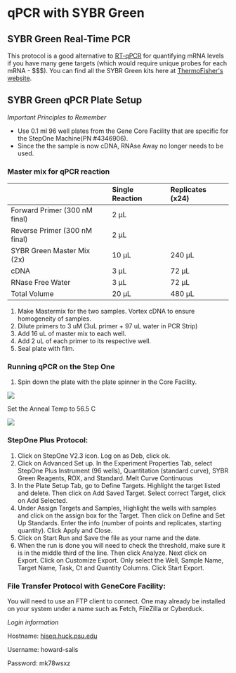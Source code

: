 # qPCR with SYBR Green

## SYBR Green Real-Time PCR

This protocol is a good alternative to [RT-qPCR](rt-qpcr.md) for quantifying mRNA levels if you have many gene targets \(which would require unique probes for each mRNA - $$$\). You can find all the SYBR Green kits here at [ThermoFisher's website](https://www.thermofisher.com/us/en/home/life-science/pcr/real-time-pcr/real-time-pcr-reagents/sybr-green-real-time-master-mixes.html).

## SYBR Green qPCR Plate Setup

_Important Principles to Remember_

* Use 0.1 ml 96 well plates from the Gene Core Facility that are specific for the StepOne Machine\(PN \#4346906\).
* Since the the sample is now cDNA, RNAse Away no longer needs to be used.

### Master mix for qPCR reaction

|  | Single Reaction | Replicates \(x24\) |
| :--- | :--- | :--- |
| Forward Primer \(300 nM final\) | 2 µL |  |
| Reverse Primer \(300 nM final\) | 2 µL |  |
| SYBR Green Master Mix \(2x\) | 10 µL | 240 µL |
| cDNA | 3 µL | 72 µL |
| RNase Free Water | 3 µL | 72 µL |
| Total Volume | 20 µL | 480 µL |

1. Make Mastermix for the two samples. Vortex cDNA to ensure homogeneity of samples.
2. Dilute primers to 3 uM \(3uL primer + 97 uL water in PCR Strip\)
3. Add 16 uL of master mix to each well.
4. Add 2 uL of each primer to its respective well.
5. Seal plate with film.

### Running qPCR on the Step One

1. Spin down the plate with the plate spinner in the Core Facility.

![](https://lh4.googleusercontent.com/Qm02paARMeM8jcd9wFN-Tl8Q7zKVdKj5ikYtJkUF5jz0cWJkwyilm2L0Ecvwpp19tq4pmIM0cwOQ_vJVIhvW7Yzwug3kZPMmDMUoh2DCaU281WzIFNSNSFyhvvqrYbrrXW5mqIu6)

Set the Anneal Temp to 56.5 C

![](https://lh3.googleusercontent.com/1uQrT1cS16zOMk01vXDxmrXn4ThvBcIfOaxk2DoSfn9As0km_Y3X57-39za1BILNUNo_hkTScyTG_PcsGSy5lnZ7fhAfiedVSuBRGUEwBivW7n2k25DrYrPJ2u7dVN2MIjvVfKYL)

### StepOne Plus Protocol:

1. Click on StepOne V2.3 icon. Log on as Deb, click ok.
2. Click on Advanced Set up. In the Experiment Properties Tab, select StepOne Plus Instrument \(96 wells\), Quantitation \(standard curve\), SYBR Green Reagents, ROX, and Standard. Melt Curve Continuous
3. In the Plate Setup Tab, go to Define Targets. Highlight the target listed and delete. Then click on Add Saved Target. Select correct Target, click on Add Selected.
4. Under Assign Targets and Samples, Highlight the wells with samples and click on the assign box for the Target. Then click on Define and Set Up Standards. Enter the info \(number of points and replicates, starting quantity\). Click Apply and Close.
5. Click on Start Run and Save the file as your name and the date.
6. When the run is done you will need to check the threshold, make sure it is in the middle third of the line. Then click Analyze. Next click on Export. Click on Customize Export. Only select the Well, Sample Name, Target Name, Task, Ct and Quantity Columns. Click Start Export.

### File Transfer Protocol with GeneCore Facility:

You will need to use an FTP client to connect. One may already be installed on your system under a name such as Fetch, FileZilla or Cyberduck.

_Login information_

Hostname: [hiseq.huck.psu.edu](http://hiseq.huck.psu.edu/)

Username: howard-salis

Password: mk78wsxz

